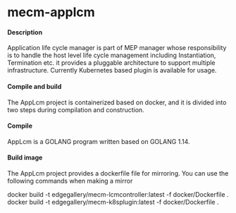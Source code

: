 # mecm-applcm

#### Description
Application life cycle manager is part of MEP manager whose responsibility is to handle the host level life cycle management including  Instantiation, Termination etc. it provides a pluggable architecture to support multiple infrastructure. Currently Kubernetes based plugin is available for usage.

#### Compile and build
The AppLcm project is containerized based on docker, and it is divided into two steps during compilation and construction.

#### Compile
AppLcm is a GOLANG program written based on GOLANG 1.14.

#### Build image
The AppLcm project provides a dockerfile file for mirroring. You can use the following commands when making a mirror

docker build -t edgegallery/mecm-lcmcontroller:latest -f docker/Dockerfile .
docker build -t edgegallery/mecm-k8splugin:latest -f docker/Dockerfile .